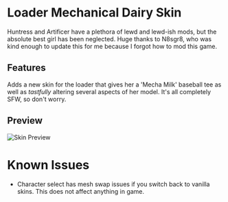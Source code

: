 # Loader Mechanical Dairy Skin
Huntress and Artificer have a plethora of lewd and lewd-ish mods, but the absolute best girl has been neglected. Huge thanks to N8sgr8, who was kind enough to update this for me because I forgot how to mod this game.

## Features
Adds a new skin for the loader that gives her a 'Mecha Milk' baseball tee as well as *tastfully* altering several aspects of her model. It's all completely SFW, so don't worry.

## Preview
![Skin Preview](https://media.discordapp.net/attachments/291029753153060865/756220122892337312/unknown.png)

# Known Issues
- Character select has mesh swap issues if you switch back to vanilla skins. This does not affect anything in game.